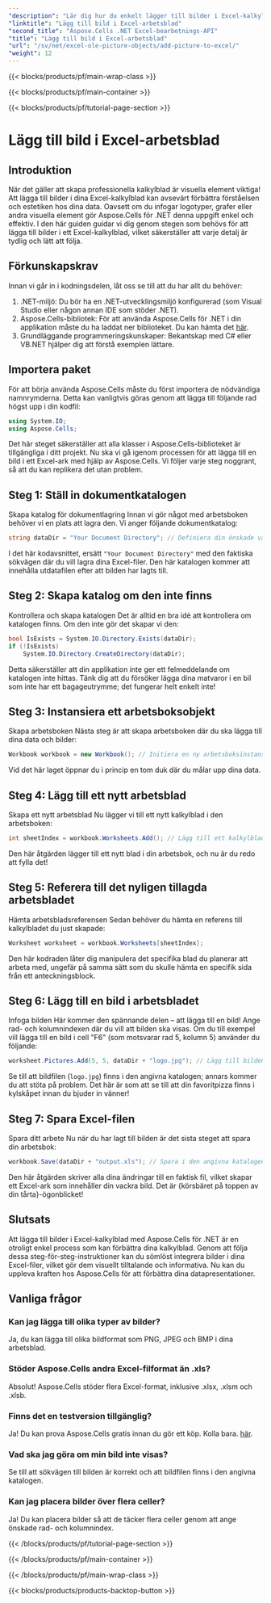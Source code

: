 ```yaml
---
"description": "Lär dig hur du enkelt lägger till bilder i Excel-kalkylblad med Aspose.Cells för .NET i den här omfattande steg-för-steg-guiden. Förbättra dina kalkylblad."
"linktitle": "Lägg till bild i Excel-arbetsblad"
"second_title": "Aspose.Cells .NET Excel-bearbetnings-API"
"title": "Lägg till bild i Excel-arbetsblad"
"url": "/sv/net/excel-ole-picture-objects/add-picture-to-excel/"
"weight": 12
---
```


{{< blocks/products/pf/main-wrap-class >}}

{{< blocks/products/pf/main-container >}}

{{< blocks/products/pf/tutorial-page-section >}}

# Lägg till bild i Excel-arbetsblad

## Introduktion
När det gäller att skapa professionella kalkylblad är visuella element viktiga! Att lägga till bilder i dina Excel-kalkylblad kan avsevärt förbättra förståelsen och estetiken hos dina data. Oavsett om du infogar logotyper, grafer eller andra visuella element gör Aspose.Cells för .NET denna uppgift enkel och effektiv. I den här guiden guidar vi dig genom stegen som behövs för att lägga till bilder i ett Excel-kalkylblad, vilket säkerställer att varje detalj är tydlig och lätt att följa.
## Förkunskapskrav
Innan vi går in i kodningsdelen, låt oss se till att du har allt du behöver:
1. .NET-miljö: Du bör ha en .NET-utvecklingsmiljö konfigurerad (som Visual Studio eller någon annan IDE som stöder .NET).
2. Aspose.Cells-bibliotek: För att använda Aspose.Cells för .NET i din applikation måste du ha laddat ner biblioteket. Du kan hämta det [här](https://releases.aspose.com/cells/net/).
3. Grundläggande programmeringskunskaper: Bekantskap med C# eller VB.NET hjälper dig att förstå exemplen lättare.
## Importera paket
För att börja använda Aspose.Cells måste du först importera de nödvändiga namnrymderna. Detta kan vanligtvis göras genom att lägga till följande rad högst upp i din kodfil:
```csharp
using System.IO;
using Aspose.Cells;
```
Det här steget säkerställer att alla klasser i Aspose.Cells-biblioteket är tillgängliga i ditt projekt.
Nu ska vi gå igenom processen för att lägga till en bild i ett Excel-ark med hjälp av Aspose.Cells. Vi följer varje steg noggrant, så att du kan replikera det utan problem.
## Steg 1: Ställ in dokumentkatalogen
Skapa katalog för dokumentlagring
Innan vi gör något med arbetsboken behöver vi en plats att lagra den. Vi anger följande dokumentkatalog:
```csharp
string dataDir = "Your Document Directory"; // Definiera din önskade väg.
```
I det här kodavsnittet, ersätt `"Your Document Directory"` med den faktiska sökvägen där du vill lagra dina Excel-filer. Den här katalogen kommer att innehålla utdatafilen efter att bilden har lagts till.
## Steg 2: Skapa katalog om den inte finns
Kontrollera och skapa katalogen
Det är alltid en bra idé att kontrollera om katalogen finns. Om den inte gör det skapar vi den:
```csharp
bool IsExists = System.IO.Directory.Exists(dataDir);
if (!IsExists)
    System.IO.Directory.CreateDirectory(dataDir);
```
Detta säkerställer att din applikation inte ger ett felmeddelande om katalogen inte hittas. Tänk dig att du försöker lägga dina matvaror i en bil som inte har ett bagageutrymme; det fungerar helt enkelt inte!
## Steg 3: Instansiera ett arbetsboksobjekt
Skapa arbetsboken
Nästa steg är att skapa arbetsboken där du ska lägga till dina data och bilder:
```csharp
Workbook workbook = new Workbook(); // Initiera en ny arbetsboksinstans.
```
Vid det här laget öppnar du i princip en tom duk där du målar upp dina data.
## Steg 4: Lägg till ett nytt arbetsblad
Skapa ett nytt arbetsblad
Nu lägger vi till ett nytt kalkylblad i den arbetsboken:
```csharp
int sheetIndex = workbook.Worksheets.Add(); // Lägg till ett kalkylblad och hämta dess index.
```
Den här åtgärden lägger till ett nytt blad i din arbetsbok, och nu är du redo att fylla det!
## Steg 5: Referera till det nyligen tillagda arbetsbladet
Hämta arbetsbladsreferensen
Sedan behöver du hämta en referens till kalkylbladet du just skapade:
```csharp
Worksheet worksheet = workbook.Worksheets[sheetIndex];
```
Den här kodraden låter dig manipulera det specifika blad du planerar att arbeta med, ungefär på samma sätt som du skulle hämta en specifik sida från ett anteckningsblock.
## Steg 6: Lägg till en bild i arbetsbladet
Infoga bilden
Här kommer den spännande delen – att lägga till en bild! Ange rad- och kolumnindexen där du vill att bilden ska visas. Om du till exempel vill lägga till en bild i cell "F6" (som motsvarar rad 5, kolumn 5) använder du följande:
```csharp
worksheet.Pictures.Add(5, 5, dataDir + "logo.jpg"); // Lägg till bilden.
```
Se till att bildfilen (`logo.jpg`) finns i den angivna katalogen; annars kommer du att stöta på problem. Det här är som att se till att din favoritpizza finns i kylskåpet innan du bjuder in vänner!
## Steg 7: Spara Excel-filen
Spara ditt arbete
Nu när du har lagt till bilden är det sista steget att spara din arbetsbok:
```csharp
workbook.Save(dataDir + "output.xls"); // Spara i den angivna katalogen.
```
Den här åtgärden skriver alla dina ändringar till en faktisk fil, vilket skapar ett Excel-ark som innehåller din vackra bild. Det är {körsbäret på toppen av din tårta}-ögonblicket!
## Slutsats
Att lägga till bilder i Excel-kalkylblad med Aspose.Cells för .NET är en otroligt enkel process som kan förbättra dina kalkylblad. Genom att följa dessa steg-för-steg-instruktioner kan du sömlöst integrera bilder i dina Excel-filer, vilket gör dem visuellt tilltalande och informativa. Nu kan du uppleva kraften hos Aspose.Cells för att förbättra dina datapresentationer.
## Vanliga frågor
### Kan jag lägga till olika typer av bilder?
Ja, du kan lägga till olika bildformat som PNG, JPEG och BMP i dina arbetsblad.
### Stöder Aspose.Cells andra Excel-filformat än .xls?
Absolut! Aspose.Cells stöder flera Excel-format, inklusive .xlsx, .xlsm och .xlsb.
### Finns det en testversion tillgänglig?
Ja! Du kan prova Aspose.Cells gratis innan du gör ett köp. Kolla bara. [här](https://releases.aspose.com/).
### Vad ska jag göra om min bild inte visas?
Se till att sökvägen till bilden är korrekt och att bildfilen finns i den angivna katalogen.
### Kan jag placera bilder över flera celler?
Ja! Du kan placera bilder så att de täcker flera celler genom att ange önskade rad- och kolumnindex.

{{< /blocks/products/pf/tutorial-page-section >}}

{{< /blocks/products/pf/main-container >}}

{{< /blocks/products/pf/main-wrap-class >}}

{{< blocks/products/products-backtop-button >}}